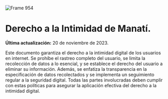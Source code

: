 ![Frame 954](https://github.com/TornadoAzul/intimidad-digital-manati/assets/40547556/73497e25-4c7e-470b-b18e-d1199f3a5304)
# Derecho a la Intimidad de Manatí.

**Última actualización:** 20 de noviembre de 2023.

Este documento garantiza el derecho a la intimidad digital de los usuarios en internet. Se prohíbe el rastreo completo del usuario, se limita la recolección de datos a lo esencial, y se establece el derecho del usuario a eliminar su información. Además, se enfatiza la transparencia en la especificación de datos recolectados y se implementa un seguimiento regular a la seguridad digital. Todas las partes involucradas deben cumplir con estas políticas para asegurar la aplicación efectiva del derecho a la intimidad digital.

